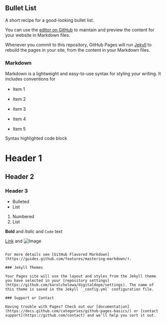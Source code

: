 ## Bullet List
A short recipe for a good-looking bullet list.



You can use the [editor on GitHub](https://github.com/karolcholewa/digitaldope/edit/gh-pages/index.md) to maintain and preview the content for your website in Markdown files.

Whenever you commit to this repository, GitHub Pages will run [Jekyll](https://jekyllrb.com/) to rebuild the pages in your site, from the content in your Markdown files.

### Markdown

Markdown is a lightweight and easy-to-use syntax for styling your writing. It includes conventions for

  <ul style="margin:0; margin-left: 25px; padding:0;">
  <li style="line-height: 22px; margin-bottom: 10px">Item 1</li>
  <li style="line-height: 22px; margin-bottom: 10px">Item 2</li>
  <li style="line-height: 22px; margin-bottom: 10px">Item 3</li>
  <li style="line-height: 22px; margin-bottom: 10px">Item 4</li>
  <li style="line-height: 22px; margin-bottom: 10px">Item 5</li>
  </ul>
Syntax highlighted code block

# Header 1
## Header 2
### Header 3

- Bulleted
- List

1. Numbered
2. List

**Bold** and _Italic_ and `Code` text

[Link](url) and ![Image](src)
```

For more details see [GitHub Flavored Markdown](https://guides.github.com/features/mastering-markdown/).

### Jekyll Themes

Your Pages site will use the layout and styles from the Jekyll theme you have selected in your [repository settings](https://github.com/karolcholewa/digitaldope/settings). The name of this theme is saved in the Jekyll `_config.yml` configuration file.

### Support or Contact

Having trouble with Pages? Check out our [documentation](https://docs.github.com/categories/github-pages-basics/) or [contact support](https://github.com/contact) and we’ll help you sort it out.
